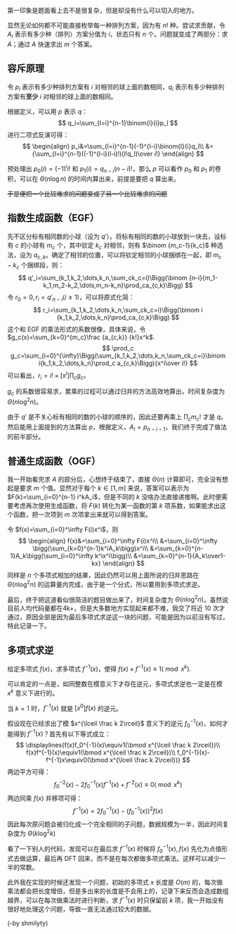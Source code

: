 第一印象是题面看上去不是很复杂，但是却没有什么可以切入的地方。

显然无论如何都不可能直接枚举每一种排列方案，因为有 $n!$ 种。尝试求贡献，令 $A_i$ 表示有多少种（排列）方案分值为 $i$，状态只有 $n$ 个。问题就变成了两部分：求 $A$；通过 $A$ 快速求出 $m$ 个答案。

## 容斥原理

令 $p_i$ 表示有多少种排列方案有 $i$ 对相邻的球上面的数相同，$q_i$ 表示有多少种排列方案有**至少** $i$ 对相邻的球上面的数相同。

根据定义，可以用 $p$ 表示 $q$：
$$
q_i=\sum_{l=i}^{n-1}\binom{l}{i}p_l
$$
进行二项式反演可得：
$$
\begin{align}
p_i&=\sum_{l=i}^{n-1}(-1)^{l-i}\binom{l}{i}q_l\\
&={\sum_{l=i}^{n-1}((-1)^{l-i}(l-i)!)(l!q_l)\over i!}
\end{align}
$$


预处理出 $p_0(i)=(-1)^ii!$ 和 $p_1(i)=q_{n-i}(n-i)!$，那么 $p$ 可以看作 $p_0$ 和 $p_1$ 的卷积，可以在 $\Theta(n \log n)$ 的时间内算出来，前提是要把 $q$ 算出来。

~~于是便把一个比较难求的问题变成了另一个比较难求的问题~~

## 指数生成函数（EGF）

先不区分标有相同数的小球（设为 $q'$）。将标有相同的数的小球放到一块去，设标有 $c$ 的小球有 $m_c$ 个，其中钦定 $k_c$ 对相邻，则有 $\binom {m_c-1}{k_c}$ 种选法，设为 $a_{c,k}$。确定了相邻的位置，可以将钦定相邻的小球捆绑在一起，即 $m_c-k_c$ 个捆绑段，则：
$$
q’_i=\sum_{k_1,k_2,\dots,k_n,\sum_ck_c=i}\Bigg(\binom {n-i}{m_1-k_1,m_2-k_2,\dots,m_n-k_n}\prod_ca_{c,k}\Bigg)
$$
令 $r_0=0,r_i=q'_{n-i}(i\ge1)$，可以将原式化简：
$$
r_i=\sum_{k_1,k_2,\dots,k_n,\sum_ck_c=i}\Bigg(\binom i {k_1,k_2,\dots,k_n}\prod_ca_{c,k}\Bigg)
$$
这个和 EGF 的乘法形式的系数很像，具体来说，令 $g_c(x)=\sum_{k=0}^{m_c}\frac {a_{c,k}} {k!}x^k$.
$$
\prod_c g_c=\sum_{i=0}^{\infty}\Bigg(\sum_{k_1,k_2,\dots,k_n,\sum_ck_c=i}\binom i{k_1,k_2,\dots,k_n}\prod_c a_{c,k}\Bigg){x^i\over i!}
$$
可以看出，$r_i=i!\times[x^i]\prod_cg_c$。

$g_c$ 的系数很容易求，累乘的过程可以通过归并的方法高效地算出，时间复杂度为 $\Theta(n \log^2n)$。

由于 $q'$ 是不关心标有相同的数的小球的顺序的，因此还要再乘上 $\prod_c m_c!$ 才是 $q$。然后能用上面提到的方法算出 $p$，根据定义，$A_i=p_{n-i-1}$，我们终于完成了做法的前半部分。

## 普通生成函数（OGF）

我一开始看完求 $A$ 的部分后，心想终于结束了，直接 $\Theta(n)$ 计算即可，完全没有想起是要求 $m$ 个值。显然对于每个 $k\in[1,m]$ 来说，答案可以表示为 $F(k)=\sum_{i=0}^{n-1} i^kA_i$，但是不同的 $k$ 没啥办法直接递推啊。此时便需要考虑再次使用生成函数，将 $F(k)$ 转化为某一函数的第 $k$ 项系数，如果能求出这个函数，把一次项到 $m$ 次项拿出来就可以得到答案。

令 $f(x)=\sum_{i=0}^\infty F(i)x^i$，则
$$
\begin{align}
f(x)&=\sum_{i=0}^\infty F(i)x^i\\
&=\sum_{i=0}^\infty \bigg(\sum_{k=0}^{n-1}k^iA_k\bigg)x^i\\
&=\sum_{k=0}^{n-1}A_k\bigg(\sum_{i=0}^\infty k^ix^i\bigg)\\
&=\sum_{k=0}^{n-1}{A_k\over1-kx}
\end{align}
$$
同样是 $n$ 个多项式相加的结果，因此仍然可以用上面所说的归并思路在 $\Theta(n\log^2n)$ 的运算量内完成，由于是一个分式，所以要用到多项式求逆。

最后，终于把这道看似很简洁的题目做出来了，时间复杂度为 $\Theta(n \log^2n)$。虽然说目前人均代码量都在4k+，但是大多数地方实现起来都不难，我交了将近 10 次才通过，原因全部是因为最后多项式求逆这一块的问题，可能是因为以前没有写过，特此记录一下。

## 多项式求逆

给定多项式 $f(x)$，求多项式 $f^{-1}(x)$，使得 $f(x)\times f^{-1}(x)\equiv1(\bmod x^k)$.

可以肯定的一点是，如同整数在模意义下才存在逆元，多项式求逆也一定是在模 $x^k$ 意义下进行的。

当 $k=1$ 时，$f^{-1}(x)$ 就是 $[x^0]f(x)$ 的逆元。

假设现在已经求出了模 $x^{\lceil \frac k 2\rceil}$ 意义下的逆元 $f_0^{-1}(x)$，如何才能得到 $f^{-1}(x)$？首先有以下等式成立：
$$
\displaylines{f(x)f_0^{-1}(x)\equiv1(\bmod x^{\lceil \frac k 2\rceil})\\
f(x)f^{-1}(x)\equiv1(\bmod x^{\lceil \frac k 2\rceil})\\
f_0^{-1}(x)-f^{-1}x\equiv0(\bmod x^{\lceil \frac k 2\rceil})}
$$
两边平方可得：
$$
f_0^{-2}(x)-2f_0^{-1}(x)f^{-1}(x)+f^{-2}(x)\equiv0(\bmod x^k)
$$
两边同乘 $f(x)$ 并移项可得：
$$
f^{-1}(x)=2f_0^{-1}(x)-(f_0^{-1}(x))^2f(x)
$$
因此每次原问题会被归化成一个完全相同的子问题，数据规模为一半，因此时间复杂度为 $\Theta(k\log^2k)$

看了一下别人的代码，发现可以在最后求 $f^{-1}(x)$ 时候将 $f_0^{-1}(x),f(x)$ 先化为点值形式去做运算，最后再 DFT 回来，而不是在每次都做多项式乘法。这样可以减少一半的常数。

此外我在实现的时候还发现一个问题，初始的多项式 $x$ 长度是 $O(m)$ 的，每次做乘法都会把长度增倍，但是多出来的长度是不会用上的，记录下来反而会造成数组越界，可以在每次做乘法时进行判断，求 $f^{-1}(x)$ 时只保留前 $k$ 项，我一开始没有很好地处理这个问题，导致一直无法通过较大的数据。

(-by shmilyty)
